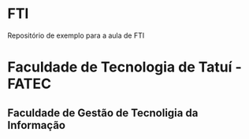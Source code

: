 # FTI
Repositório de exemplo para a aula de FTI

# Faculdade de Tecnologia de Tatuí - FATEC

## Faculdade de Gestão de Tecnoligia da Informação